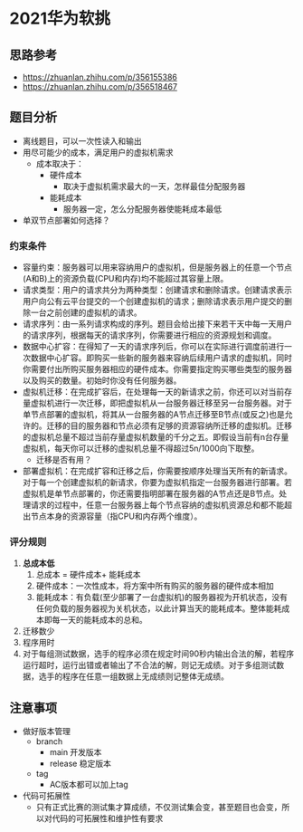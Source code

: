 # 2021华为软挑

## 思路参考
* https://zhuanlan.zhihu.com/p/356155386
* https://zhuanlan.zhihu.com/p/356518467

## 题目分析
* 离线题目，可以一次性读入和输出
* 用尽可能少的成本，满足用户的虚拟机需求
  * 成本取决于：
    * 硬件成本
      * 取决于虚拟机需求最大的一天，怎样最佳分配服务器
    * 能耗成本
      * 服务器一定，怎么分配服务器使能耗成本最低
* 单双节点部署如何选择？

### 约束条件
* 容量约束：服务器可以用来容纳用户的虚拟机，但是服务器上的任意一个节点(A和B)上的资源负载(CPU和内存)均不能超过其容量上限。
* 请求类型：用户的请求共分为两种类型：创建请求和删除请求。创建请求表示用户向公有云平台提交的一个创建虚拟机的请求；删除请求表示用户提交的删除一台之前创建的虚拟机的请求。
* 请求序列：由一系列请求构成的序列。题目会给出接下来若干天中每一天用户的请求序列，根据每天的请求序列，你需要进行相应的资源规划和调度。
* 数据中心扩容：在得知了一天的请求序列后，你可以在实际进行调度前进行一次数据中心扩容。即购买一些新的服务器来容纳后续用户请求的虚拟机，同时你需要付出所购买服务器相应的硬件成本。你需要指定购买哪些类型的服务器以及购买的数量。初始时你没有任何服务器。
* 虚拟机迁移：在完成扩容后，在处理每一天的新请求之前，你还可以对当前存量虚拟机进行一次迁移，即把虚拟机从一台服务器迁移至另一台服务器。对于单节点部署的虚拟机，将其从一台服务器的A节点迁移至B节点(或反之)也是允许的。迁移的目的服务器和节点必须有足够的资源容纳所迁移的虚拟机。迁移的虚拟机总量不超过当前存量虚拟机数量的千分之五。即假设当前有n台存量虚拟机，每天你可以迁移的虚拟机总量不得超过5n/1000向下取整。
  * 迁移是否有用？
* 部署虚拟机：在完成扩容和迁移之后，你需要按顺序处理当天所有的新请求。对于每一个创建虚拟机的新请求，你要为虚拟机指定一台服务器进行部署。若虚拟机是单节点部署的，你还需要指明部署在服务器的A节点还是B节点。处理请求的过程中，任意一台服务器上每个节点容纳的虚拟机资源总和都不能超出节点本身的资源容量（指CPU和内存两个维度）。

### 评分规则
1. __总成本低__
   1. 总成本 = 硬件成本+ 能耗成本
   2. 硬件成本：一次性成本，将方案中所有购买的服务器的硬件成本相加
   3. 能耗成本：有负载(至少部署了一台虚拟机)的服务器视为开机状态，没有任何负载的服务器视为关机状态，以此计算当天的能耗成本。整体能耗成本即每一天的能耗成本的总和。
2. 迁移数少
3. 程序用时
4. 对于每组测试数据，选手的程序必须在规定时间90秒内输出合法的解，若程序运行超时，运行出错或者输出了不合法的解，则记无成绩。对于多组测试数据，选手的程序在任意一组数据上无成绩则记整体无成绩。

## 注意事项
- 做好版本管理
  - branch
    - main 开发版本
    - release 稳定版本
  - tag
    - AC版本都可以加上tag
- 代码可拓展性
  - 只有正式比赛的测试集才算成绩，不仅测试集会变，甚至题目也会变，所以对代码的可拓展性和维护性有要求